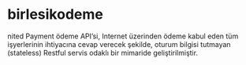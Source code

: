 # birlesikodeme
nited Payment ödeme API’si, Internet üzerinden ödeme kabul eden tüm işyerlerinin ihtiyacına cevap verecek şekilde, oturum bilgisi tutmayan (stateless) Restful servis odaklı bir mimaride geliştirilmiştir.
